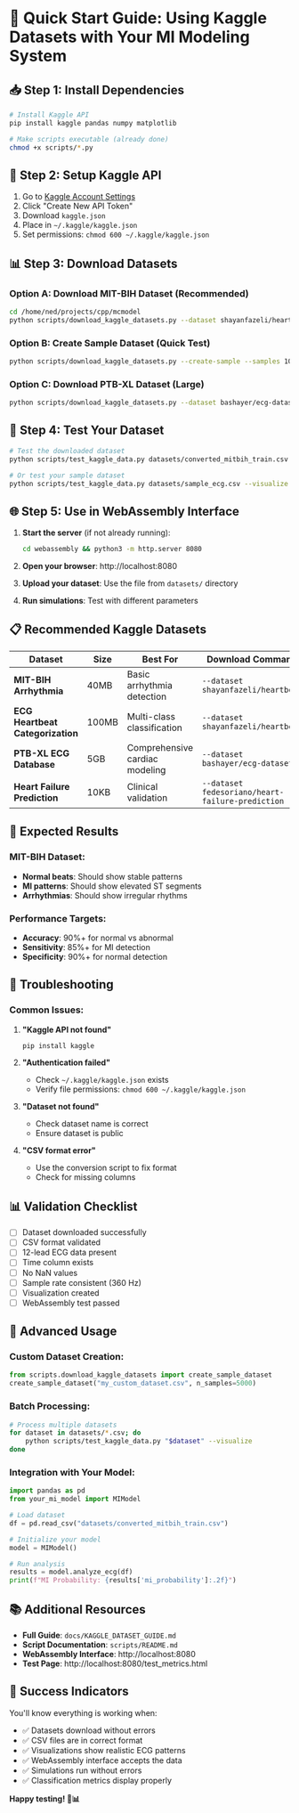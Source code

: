 # 🚀 Quick Start Guide: Using Kaggle Datasets with Your MI Modeling System

## 📥 **Step 1: Install Dependencies**

```bash
# Install Kaggle API
pip install kaggle pandas numpy matplotlib

# Make scripts executable (already done)
chmod +x scripts/*.py
```

## 🔑 **Step 2: Setup Kaggle API**

1. Go to [Kaggle Account Settings](https://www.kaggle.com/account)
2. Click "Create New API Token"
3. Download `kaggle.json`
4. Place in `~/.kaggle/kaggle.json`
5. Set permissions: `chmod 600 ~/.kaggle/kaggle.json`

## 📊 **Step 3: Download Datasets**

### Option A: Download MIT-BIH Dataset (Recommended)
```bash
cd /home/ned/projects/cpp/mcmodel
python scripts/download_kaggle_datasets.py --dataset shayanfazeli/heartbeat
```

### Option B: Create Sample Dataset (Quick Test)
```bash
python scripts/download_kaggle_datasets.py --create-sample --samples 1000
```

### Option C: Download PTB-XL Dataset (Large)
```bash
python scripts/download_kaggle_datasets.py --dataset bashayer/ecg-dataset
```

## 🧪 **Step 4: Test Your Dataset**

```bash
# Test the downloaded dataset
python scripts/test_kaggle_data.py datasets/converted_mitbih_train.csv --visualize --test-web

# Or test your sample dataset
python scripts/test_kaggle_data.py datasets/sample_ecg.csv --visualize --test-web
```

## 🌐 **Step 5: Use in WebAssembly Interface**

1. **Start the server** (if not already running):
   ```bash
   cd webassembly && python3 -m http.server 8080
   ```

2. **Open your browser**: http://localhost:8080

3. **Upload your dataset**: Use the file from `datasets/` directory

4. **Run simulations**: Test with different parameters

## 📋 **Recommended Kaggle Datasets**

| Dataset | Size | Best For | Download Command |
|---------|------|----------|------------------|
| **MIT-BIH Arrhythmia** | 40MB | Basic arrhythmia detection | `--dataset shayanfazeli/heartbeat` |
| **ECG Heartbeat Categorization** | 100MB | Multi-class classification | `--dataset shayanfazeli/heartbeat` |
| **PTB-XL ECG Database** | 5GB | Comprehensive cardiac modeling | `--dataset bashayer/ecg-dataset` |
| **Heart Failure Prediction** | 10KB | Clinical validation | `--dataset fedesoriano/heart-failure-prediction` |

## 🎯 **Expected Results**

### MIT-BIH Dataset:
- **Normal beats**: Should show stable patterns
- **MI patterns**: Should show elevated ST segments
- **Arrhythmias**: Should show irregular rhythms

### Performance Targets:
- **Accuracy**: 90%+ for normal vs abnormal
- **Sensitivity**: 85%+ for MI detection
- **Specificity**: 90%+ for normal detection

## 🔧 **Troubleshooting**

### Common Issues:

1. **"Kaggle API not found"**
   ```bash
   pip install kaggle
   ```

2. **"Authentication failed"**
   - Check `~/.kaggle/kaggle.json` exists
   - Verify file permissions: `chmod 600 ~/.kaggle/kaggle.json`

3. **"Dataset not found"**
   - Check dataset name is correct
   - Ensure dataset is public

4. **"CSV format error"**
   - Use the conversion script to fix format
   - Check for missing columns

## 📊 **Validation Checklist**

- [ ] Dataset downloaded successfully
- [ ] CSV format validated
- [ ] 12-lead ECG data present
- [ ] Time column exists
- [ ] No NaN values
- [ ] Sample rate consistent (360 Hz)
- [ ] Visualization created
- [ ] WebAssembly test passed

## 🚀 **Advanced Usage**

### Custom Dataset Creation:
```python
from scripts.download_kaggle_datasets import create_sample_dataset
create_sample_dataset("my_custom_dataset.csv", n_samples=5000)
```

### Batch Processing:
```bash
# Process multiple datasets
for dataset in datasets/*.csv; do
    python scripts/test_kaggle_data.py "$dataset" --visualize
done
```

### Integration with Your Model:
```python
import pandas as pd
from your_mi_model import MIModel

# Load dataset
df = pd.read_csv("datasets/converted_mitbih_train.csv")

# Initialize your model
model = MIModel()

# Run analysis
results = model.analyze_ecg(df)
print(f"MI Probability: {results['mi_probability']:.2f}")
```

## 📚 **Additional Resources**

- **Full Guide**: `docs/KAGGLE_DATASET_GUIDE.md`
- **Script Documentation**: `scripts/README.md`
- **WebAssembly Interface**: http://localhost:8080
- **Test Page**: http://localhost:8080/test_metrics.html

## 🎉 **Success Indicators**

You'll know everything is working when:
- ✅ Datasets download without errors
- ✅ CSV files are in correct format
- ✅ Visualizations show realistic ECG patterns
- ✅ WebAssembly interface accepts the data
- ✅ Simulations run without errors
- ✅ Classification metrics display properly

**Happy testing! 🏥📊**




